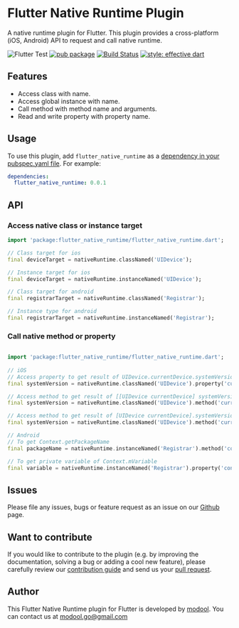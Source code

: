 # Flutter Native Runtime Plugin

A native runtime plugin for Flutter. This plugin provides a cross-platform (iOS, Android) API to request and call native runtime.

![Flutter Test](https://github.com/Modool/flutter_native_runtime/workflows/Flutter%20Test/badge.svg) [![pub package](https://img.shields.io/pub/v/flutter_native_runtime.svg)](https://pub.dartlang.org/packages/flutter_native_runtime) [![Build Status](https://app.bitrise.io/app/fa4f5d4bf452bcfb/status.svg?token=HorGpL_AOw2llYz39CjmdQ&branch=master)](https://app.bitrise.io/app/fa4f5d4bf452bcfb) [![style: effective dart](https://img.shields.io/badge/style-effective_dart-40c4ff.svg)](https://github.com/tenhobi/effective_dart)

## Features

* Access class with name.
* Access global instance with name.
* Call method with method name and arguments.
* Read and write property with property name.

## Usage

To use this plugin, add `flutter_native_runtime` as a [dependency in your pubspec.yaml file](https://flutter.io/platform-plugins/). For example:

```yaml
dependencies:
  flutter_native_runtime: 0.0.1
```

## API

### Access native class or instance target

```dart
import 'package:flutter_native_runtime/flutter_native_runtime.dart';

// Class target for ios
final deviceTarget = nativeRuntime.classNamed('UIDevice');

// Instance target for ios
final deviceTarget = nativeRuntime.instanceNamed('UIDevice');

// Class target for android
final registrarTarget = nativeRuntime.classNamed('Registrar');

// Instance type for android
final registrarTarget = nativeRuntime.instanceNamed('Registrar');
```

### Call native method or property 

```dart

import 'package:flutter_native_runtime/flutter_native_runtime.dart';
  
// iOS
// Access property to get result of UIDevice.currentDevice.systemVersion
final systemVersion = nativeRuntime.classNamed('UIDevice').property('currentDevice').property('systemVersion').get<String>();

// Access method to get result of [[UIDevice currentDevice] systemVersion]
final systemVersion = nativeRuntime.classNamed('UIDevice').method('currentDevice').method('systemVersion').invoke<String>();

// Access method to get result of [UIDevice currentDevice].systemVersion
final systemVersion = nativeRuntime.classNamed('UIDevice').method('currentDevice').property('systemVersion').get<String>();

// Android
// To get Context.getPackageName 
final packageName = nativeRuntime.instanceNamed('Registrar').method('context').method('getPackageName').invoke<String>();

// To get private variable of Context.mVariable 
final variable = nativeRuntime.instanceNamed('Registrar').property('context').variable('mVariable').invoke<String>();
```

## Issues

Please file any issues, bugs or feature request as an issue on our  [Github](https://github.com/modool/flutter_native_runtime/issues) page.

## Want to contribute

If you would like to contribute to the plugin (e.g. by improving the documentation, solving a bug or adding a cool new feature), please carefully review our [contribution guide](CONTRIBUTING.md) and send us your [pull request](https://github.com/modool/flutter_native_runtime/pulls).

## Author

This Flutter Native Runtime plugin for Flutter is developed by [modool](https://github.com/modool). You can contact us at <modool.go@gmail.com>

